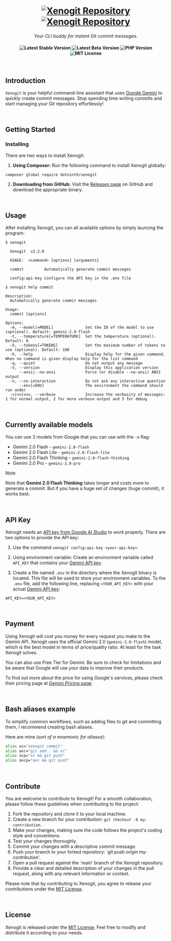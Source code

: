 <h1 align="center">
    <a href="https://github.com/dotninth/xenogit/#gh-light-mode-only">
        <img src="./.github/assets/xenogit-logo-light.svg" alt="Xenogit Repository">
    </a>
    <a href="https://github.com/dotninth/xenogit/#gh-dark-mode-only">
        <img src="./.github/assets/xenogit-logo-dark.svg" alt="Xenogit Repository">
    </a>
</h1>

<p align="center">
    <i align="center">Your CLI buddy for instant Git commit messages.</i>
</p>

<h4 align="center">
    <img src="https://img.shields.io/badge/v2.2.0-stable?style=for-the-badge&color=C9CBFF&labelColor=302D41&label=stable" alt="Latest Stable Version">
    <img src="https://img.shields.io/badge/v2.3.0--beta.3-beta?style=for-the-badge&color=f5a97f&labelColor=302D41&label=beta" alt="Latest Beta Version">
    <img src="https://img.shields.io/badge/8.2-php_version?style=for-the-badge&color=89dceb&labelColor=302D41&label=php" alt="PHP Version">
    <img src="https://img.shields.io/badge/MIT-license?style=for-the-badge&color=cba6f7&labelColor=302D41&label=license" alt="MIT License">
</h4>

<br />

## Introduction

`Xenogit` is your helpful command-line assistant that uses [Google Gemini](https://deepmind.google/technologies/gemini/) to quickly create commit messages.
Stop spending time writing commits and start managing your Git repository effortlessly!

<br />

## ️Getting Started

### Installing

There are two ways to install Xenogit:

1. **Using Composer:** Run the following command to install Xenogit globally:

```shell
composer global require dotninth/xenogit
```

2. **Downloading from GitHub:** Visit the [Releases page](https://github.com/dotninth/xenogit/releases) on GitHub and download the appropriate binary.

<br />

## Usage

After installing Xenogit, you can all available options by simply launcing the program:

```shell
$ xenogit

  Xenogit  v2.2.0

  USAGE:  <command> [options] [arguments]

  commit         Automatically generate commit messages

  config:api-key Configure the API key in the .env file
```

```shell
$ xenogit help commit

Description:
  Automatically generate commit messages

Usage:
  commit [options]

Options:
  -m, --model[=MODEL]              Set the ID of the model to use (optional). Default: gemini-2.0-flash
  -t, --temperature[=TEMPERATURE]  Set the temperature (optional). Default: 0
  -k, --tokens[=TOKENS]            Set the maximum number of tokens to use (optional). Default: 100
  -h, --help                       Display help for the given command. When no command is given display help for the list command
  -q, --quiet                      Do not output any message
  -V, --version                    Display this application version
      --ansi|--no-ansi             Force (or disable --no-ansi) ANSI output
  -n, --no-interaction             Do not ask any interactive question
      --env[=ENV]                  The environment the command should run under
  -v|vv|vvv, --verbose             Increase the verbosity of messages: 1 for normal output, 2 for more verbose output and 3 for debug
```

<br />

## Currently available models

You can use 3 models from Google that you can use with the `-m` flag:

- Gemini 2.0 Flash - `gemini-2.0-flash`
- Gemini 2.0 Flash Lite - `gemini-2.0-flash-lite`
- Gemini 2.0 Flash Thinking - `gemini-2.0-flash-thinking`
- Gemini 2.0 Pro - `gemini-2.0-pro`

> [!NOTE]
> Note that **Gemini 2.0 Flash Thinking** takes longer and costs more to generate a commit. But if you have a huge set of changes (huge commit), it works best.

<br />

## API Key

Xenogit needs an [API key from Google AI Studio](https://aistudio.google.com/apikey) to work properly. There are two options to provide the API key:

1. Use the command `xenogit config:api-key <your-api-key>`.

2. Using environment variable: Create an environment variable called `API_KEY` that contains your [Gemini API key](https://aistudio.google.com/apikey).

3. Create a file named `.env` in the directory where the Xenogit binary is located. This file will be used to store your environment variables. To the `.env` file, add the following line, replacing `<YOUR_API_KEY>` with your actual [Gemini API key](https://aistudio.google.com/apikey):

```shell
API_KEY=<YOUR_API_KEY>
```

<br />

## Payment

Using Xenogit will cost you money for every request you make to the Gemini API. Xenogit uses the official Gemini 2.0 (`gemini-2.0-flash`) model, which is the best model in terms of price/quality ratio. At least for the task Xenogit solves.

You can also use Free Tier for Gemini. Be sure to check for limitations and be aware that Google will use your data to improve their products.

To find out more about the price for using Google's services, please check their pricing page at [Gemini Pricing page](https://ai.google.dev/gemini-api/docs/pricing).

<br />

## Bash aliases example

To simplify common workflows, such as adding files to git and committing them, I recommend creating bash aliases.

Here are mine _(sort of a mnemonic for aliases)_:

```zsh
alias xc="xenogit commit"
alias axc="git add . && xc"
alias xcp="xc && git push"
alias axcp="axc && git push"
```

<br />

## Contribute

You are welcome to contribute to Xenogit! For a smooth collaboration, please follow these guidelines when contributing to the project:

1. Fork the repository and clone it to your local machine.
2. Create a new branch for your contribution: `git checkout -b my-contribution`.
3. Make your changes, making sure the code follows the project's coding style and conventions.
4. Test your changes thoroughly.
5. Commit your changes with a descriptive commit message.
6. Push your branch to your forked repository: `git push origin my-contribution'.
7. Open a pull request against the `main' branch of the Xenogit repository.
8. Provide a clear and detailed description of your changes in the pull request, along with any relevant information or context.

Please note that by contributing to Xenogit, you agree to release your contributions under the [MIT License](LICENSE.md).

<br />

## License

Xenogit is released under the [MIT License](LICENSE.md). Feel free to modify and distribute it according to your needs.
